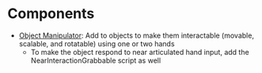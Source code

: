 # Components
- [Object Manipulator](https://learn.microsoft.com/el-gr/windows/mixed-reality/mrtk-unity/mrtk2/features/ux-building-blocks/object-manipulator?view=mrtkunity-2022-05): Add to objects to make them interactable (movable, scalable, and rotatable) using one or two hands
  - To make the object respond to near articulated hand input, add the NearInteractionGrabbable script as well